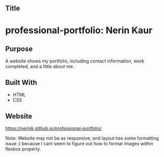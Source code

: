 ## Title 
# professional-portfolio: Nerin Kaur 


## Purpose
A website shows my portfolio, including contact information, work completed, and a little about me. 

## Built With
* HTML
* CSS

## Website
https://nerink.github.io/professional-portfolio/


Note: Website may not be as responsive, and layout has some formatting issue :) because I cant seem to figure out how to format images within flexbox properly. 